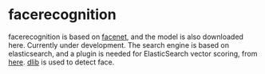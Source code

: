 # facerecognition
  facerecognition is based on [facenet](https://github.com/davidsandberg/facenet), and the model is also downloaded here. Currently under development. The search engine is based on elasticsearch, and a plugin is needed for ElasticSearch vector scoring, from [here](https://github.com/MLnick/elasticsearch-vector-scoring). [dlib](http://dlib.net/) is used to detect face.
